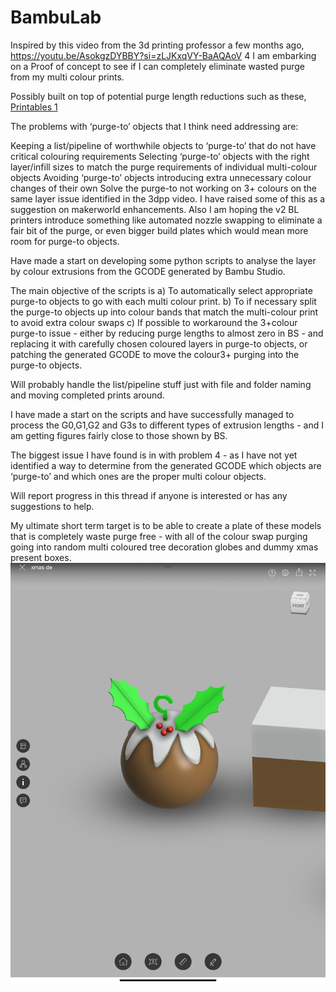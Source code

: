 # BambuLab

Inspired by this video from the 3d printing professor a few months ago, https://youtu.be/AsokgzDYBBY?si=zLJKxqVY-BaAQAoV 4 I am embarking on a Proof of concept to see if I can completely eliminate wasted purge from my multi colour prints.

Possibly built on top of potential purge length reductions such as these, [Printables 1](https://www.printables.com/model/582382-bambulab-profile-for-up-to-60-purge-reduction/comments)

The problems with ‘purge-to’ objects that I think need addressing are:

Keeping a list/pipeline of worthwhile objects to ‘purge-to’ that do not have critical colouring requirements
Selecting ‘purge-to’ objects with the right layer/infill sizes to match the purge requirements of individual multi-colour objects
Avoiding ‘purge-to’ objects introducing extra unnecessary colour changes of their own
Solve the purge-to not working on 3+ colours on the same layer issue identified in the 3dpp video.
I have raised some of this as a suggestion on makerworld enhancements. Also I am hoping the v2 BL printers introduce something like automated nozzle swapping to eliminate a fair bit of the purge, or even bigger build plates which would mean more room for purge-to objects.

Have made a start on developing some python scripts to analyse the layer by colour extrusions from the GCODE generated by Bambu Studio.

The main objective of the scripts is
a) To automatically select appropriate purge-to objects to go with each multi colour print.
b) To if necessary split the purge-to objects up into colour bands that match the multi-colour print to avoid extra colour swaps
c) If possible to workaround the 3+colour purge-to issue - either by reducing purge lengths to almost zero in BS - and replacing it with carefully chosen coloured layers in purge-to objects, or patching the generated GCODE to move the colour3+ purging into the purge-to objects.

Will probably handle the list/pipeline stuff just with file and folder naming and moving completed prints around.

I have made a start on the scripts and have successfully managed to process the G0,G1,G2 and G3s to different types of extrusion lengths - and I am getting figures fairly close to those shown by BS.

The biggest issue I have found is in with problem 4 - as I have not yet identified a way to determine from the generated GCODE which objects are ‘purge-to’ and which ones are the proper multi colour objects.

Will report progress in this thread if anyone is interested or has any suggestions to help.

My ultimate short term target is to be able to create a plate of these models that is completely waste purge free - with all of the colour swap purging going into random multi coloured tree decoration globes and dummy xmas present boxes.
![alt text](/Images/XmasPud.PNG)
